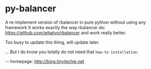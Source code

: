 py-balancer
===========

A re-implement version of rbalancer in pure python without using any framework 
It works exactly the way rbalancer do: https://github.com/whatvn/rbalancer 
and work really better. 


Too busy to update this thing, will update later.

...
But I do know you totally do not need that `how-to installation`.



--
homepage: http://blog.tinytechie.net 

